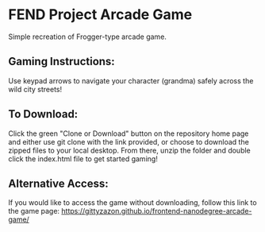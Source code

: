 FEND Project Arcade Game
===============================

Simple recreation of Frogger-type arcade game. 

Gaming Instructions:
--------------------------------

Use keypad arrows to navigate your character (grandma) safely across the wild city streets!

To Download:
---------------------------------

Click the green "Clone or Download" button on the repository home page and either use git clone with the link provided, or choose to download the zipped files to your local desktop. From there, unzip the folder and double click the index.html file to get started gaming!

Alternative Access:
-----------------------------------

If you would like to access the game without downloading, follow this link to the game page:
https://gittyzazon.github.io/frontend-nanodegree-arcade-game/
